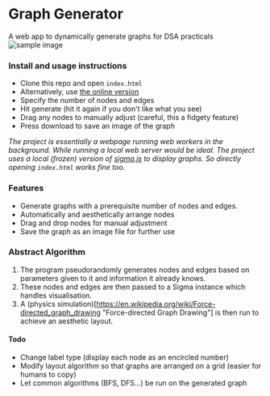 # Graph Generator
A web app to dynamically generate graphs for DSA practicals
![sample image](https://i.ibb.co/0tWh162/Capture1.png "Graph Generator Sample")

### Install and usage instructions
- Clone this repo and open `index.html`
- Alternatively, use [the online version](https://jademaveric.github.io/graph-generator/)
- Specify the number of nodes and edges
- Hit generate (hit it again if you don't like what you see)
- Drag any nodes to manually adjust (careful, this a fidgety feature)
- Press download to save an image of the graph

_The project is essentially a webpage running web workers in the background. While running a local web server would be ideal. The project uses a local (frozen) version of [sigma.js](sigmajs.org "Sigma.js Home") to display graphs. So directly opening `index.html` works fine too._

### Features
- Generate graphs with a prerequisite number of nodes and edges.
- Automatically and aesthetically arrange nodes
- Drag and drop nodes for manual adjustment
- Save the graph as an image file for further use

### Abstract Algorithm
1. The program pseudorandomly generates nodes and edges based on parameters given to it and information it already knows.
2. These nodes and edges are then passed to a Sigma instance which handles visualisation.
3. A (physics simulation)[https://en.wikipedia.org/wiki/Force-directed_graph_drawing "Force-directed Graph Drawing"] is then run to achieve an aesthetic layout.

#### Todo
- Change label type (display each node as an encircled number)
- Modify layout algorithm so that graphs are arranged on a grid (easier for humans to copy)
- Let common algorithms (BFS, DFS...) be run on the generated graph
